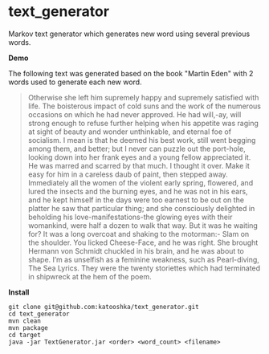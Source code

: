 # text_generator
Markov text generator which generates new word using several previous words.

**Demo**

The following text was generated based on the book "Martin Eden" with 2 words used to generate each new word.

>Otherwise she left him supremely happy and supremely satisfied with life. The boisterous impact of cold suns and the work of the numerous occasions on which he had never approved. He had will,-ay, will strong enough to refuse further helping when his appetite was raging at sight of beauty and wonder unthinkable, and eternal foe of socialism. I mean is that he deemed his best work, still went begging among them, and better; but I never can puzzle out the port-hole, looking down into her frank eyes and a young fellow appreciated it. He was marred and scarred by that much. I thought it over. Make it easy for him in a careless daub of paint, then stepped away. Immediately all the women of the violent early spring, flowered, and lured the insects and the burning eyes, and he was not in his ears, and he kept himself in the days were too earnest to be out on the platter he saw that particular thing; and she consciously delighted in beholding his love-manifestations-the glowing eyes with their womankind, were half a dozen to walk that way. But it was he waiting for? It was a long overcoat and shaking to the motorman:- Slam on the shoulder. You licked Cheese-Face, and he was right. She brought Hermann von Schmidt chuckled in his brain, and he was about to shape. I’m as unselfish as a feminine weakness, such as Pearl-diving, The Sea Lyrics. They were the twenty storiettes which had terminated in shipwreck at the hem of the poem.

**Install**

```
git clone git@github.com:katooshka/text_generator.git
cd text_generator
mvn clean
mvn package
cd target
java -jar TextGenerator.jar <order> <word_count> <filename>
```

